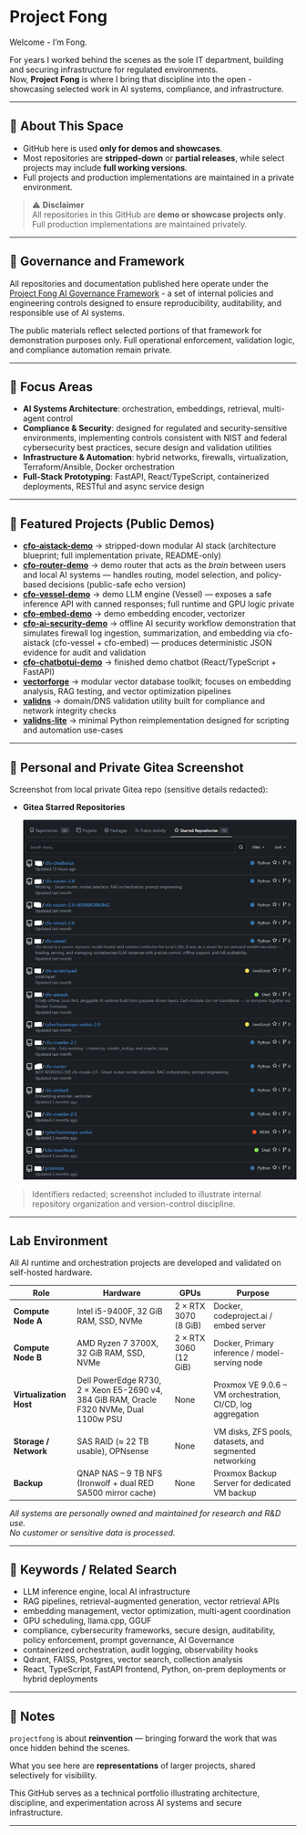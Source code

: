 # Project Fong

Welcome - I’m Fong.  

For years I worked behind the scenes as the sole IT department, building and securing infrastructure for regulated environments.  
Now, **Project Fong** is where I bring that discipline into the open - showcasing selected work in AI systems, compliance, and infrastructure.

---

## 🔹 About This Space
- GitHub here is used **only for demos and showcases**.  
- Most repositories are **stripped-down** or **partial releases**, while select projects may include **full working versions**.  
- Full projects and production implementations are maintained in a private environment.

> ⚠️ **Disclaimer**  
> All repositories in this GitHub are **demo or showcase projects only**.  
> Full production implementations are maintained privately.

---
## 🔹 Governance and Framework

All repositories and documentation published here operate under the [Project Fong AI Governance Framework](https://github.com/projectfong/projectfong-ai-governance-framework) - a set of internal policies and engineering controls designed to ensure reproducibility, auditability, and responsible use of AI systems.

The public materials reflect selected portions of that framework for demonstration purposes only. Full operational enforcement, validation logic, and compliance automation remain private.

---

## 🔹 Focus Areas
- **AI Systems Architecture**: orchestration, embeddings, retrieval, multi-agent control  
- **Compliance & Security**: designed for regulated and security-sensitive environments, implementing controls consistent with NIST and federal cybersecurity best practices, secure design and validation utilities  
- **Infrastructure & Automation**: hybrid networks, firewalls, virtualization, Terraform/Ansible, Docker orchestration  
- **Full-Stack Prototyping**: FastAPI, React/TypeScript, containerized deployments, RESTful and async service design  

---

## 🔹 Featured Projects (Public Demos)
- **[cfo-aistack-demo](https://github.com/projectfong/cfo-aistack-demo)** → stripped-down modular AI stack (architecture blueprint; full implementation private, README-only)  
- **[cfo-router-demo](https://github.com/projectfong/cfo-router-demo)** → demo router that acts as the *brain* between users and local AI systems — handles routing, model selection, and policy-based decisions (public-safe echo version)
- **[cfo-vessel-demo](https://github.com/projectfong/cfo-vessel-demo)** → demo LLM engine (Vessel) — exposes a safe inference API with canned responses; full runtime and GPU logic private
- **[cfo-embed-demo](https://github.com/projectfong/cfo-embed-demo)** → demo embedding encoder, vectorizer
- **[cfo-ai-security-demo](https://github.com/projectfong/cfo-ai-security-demo)**  → offline AI security workflow demonstration that simulates firewall log ingestion, summarization, and embedding via cfo-aistack (cfo-vessel + cfo-embed) — produces deterministic JSON evidence for audit and validation
- **[cfo-chatbotui-demo](https://github.com/projectfong/cfo-chatbotui-demo)** → finished demo chatbot (React/TypeScript + FastAPI)
- **[vectorforge](https://github.com/projectfong/vectorforge)** → modular vector database toolkit; focuses on embedding analysis, RAG testing, and vector optimization pipelines  
- **[validns](https://github.com/projectfong/validns)** → domain/DNS validation utility built for compliance and network integrity checks  
- **[validns-lite](https://github.com/projectfong/validns-lite)** → minimal Python reimplementation designed for scripting and automation use-cases

---

## 🔹 Personal and Private Gitea Screenshot

Screenshot from local private Gitea repo (sensitive details redacted):

* **Gitea Starred Repositories**

  ![Gitea](docs/gitea-local.png)

>Identifiers redacted; screenshot included to illustrate internal repository organization and version-control discipline.

---

## Lab Environment

All AI runtime and orchestration projects are developed and validated on self-hosted hardware.

| Role | Hardware | GPUs | Purpose |
|------|-----------|------|----------|
| **Compute Node A** | Intel i5-9400F, 32 GiB RAM, SSD, NVMe | 2 × RTX 3070 (8 GiB) | Docker, codeproject.ai / embed server |
| **Compute Node B** | AMD Ryzen 7 3700X, 32 GiB RAM, SSD, NVMe | 2 × RTX 3060 (12 GiB) | Docker, Primary inference / model-serving node | 
| **Virtualization Host** | Dell PowerEdge R730, 2 × Xeon E5-2690 v4, 384 GiB RAM, Oracle F320 NVMe, Dual 1100w PSU | None | Proxmox VE 9.0.6 – VM orchestration, CI/CD, log aggregation |
| **Storage / Network** | SAS RAID (≈ 22 TB usable), OPNsense | None | VM disks, ZFS pools, datasets, and segmented networking |
| **Backup** | QNAP NAS – 9 TB NFS (Ironwolf + dual RED SA500 mirror cache) | None | Proxmox Backup Server for dedicated VM backup |

*All systems are personally owned and maintained for research and R&D use.  
No customer or sensitive data is processed.*

---

## 🔹 Keywords / Related Search

* LLM inference engine, local AI infrastructure  
* RAG pipelines, retrieval-augmented generation, vector retrieval APIs  
* embedding management, vector optimization, multi-agent coordination  
* GPU scheduling, llama.cpp, GGUF  
* compliance, cybersecurity frameworks, secure design, auditability, policy enforcement, prompt governance, AI Governance  
* containerized orchestration, audit logging, observability hooks
* Qdrant, FAISS, Postgres, vector search, collection analysis
* React, TypeScript, FastAPI frontend, Python, on-prem deployments or hybrid deployments

---

## 🔹 Notes
`projectfong` is about **reinvention** — bringing forward the work that was once hidden behind the scenes.  

What you see here are **representations** of larger projects, shared selectively for visibility.  

This GitHub serves as a technical portfolio illustrating architecture, discipline, and experimentation across AI systems and secure infrastructure.

---
